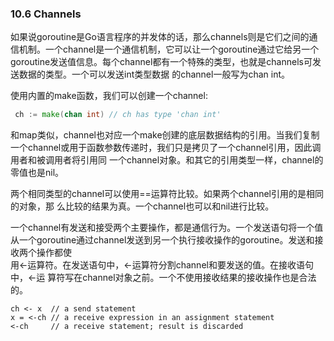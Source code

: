 ### 10.6 Channels

如果说goroutine是Go语言程序的并发体的话，那么channels则是它们之间的通信机制。一个channel是一个通信机制，它可以让一个goroutine通过它给另一个goroutine发送值信息。每个channel都有一个特殊的类型，也就是channels可发送数据的类型。一个可以发送int类型数据 的channel一般写为chan int。

使用内置的make函数，我们可以创建一个channel:

```go
 ch := make(chan int) // ch has type 'chan int'
```

和map类似，channel也对应一个make创建的底层数据结构的引用。当我们复制一个channel或用于函数参数传递时，我们只是拷贝了一个channel引用，因此调用者和被调用者将引用同 一个channel对象。和其它的引用类型一样，channel的零值也是nil。

两个相同类型的channel可以使用==运算符比较。如果两个channel引用的是相同的对象，那 么比较的结果为真。一个channel也可以和nil进行比较。

一个channel有发送和接受两个主要操作，都是通信行为。一个发送语句将一个值从一个goroutine通过channel发送到另一个执行接收操作的goroutine。发送和接收两个操作都使  
 用&lt;-运算符。在发送语句中，&lt;-运算符分割channel和要发送的值。在接收语句中，&lt;-运 算符写在channel对象之前。一个不使用接收结果的接收操作也是合法的。

```
ch <- x  // a send statement
x = <-ch // a receive expression in an assignment statement
<-ch     // a receive statement; result is discarded
```



